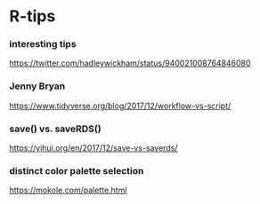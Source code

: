 # R-tips

### interesting tips
https://twitter.com/hadleywickham/status/940021008764846080

### Jenny Bryan
https://www.tidyverse.org/blog/2017/12/workflow-vs-script/

### save() vs. saveRDS()
https://yihui.org/en/2017/12/save-vs-saverds/

### distinct color palette selection
https://mokole.com/palette.html
